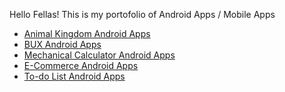 Hello Fellas!
This is my portofolio of Android Apps / Mobile Apps 

- [Animal Kingdom Android Apps](https://github.com/ammardarma/Animal-Kingdom-Mobile)
- [BUX Android Apps](https://github.com/ammardarma)
- [Mechanical Calculator Android Apps](https://github.com/ammardarma/Mecha-Calculator-Apps)
- [E-Commerce Android Apps](https://github.com/ammardarma)
- [To-do List Android Apps](https://github.com/ammardarma)

